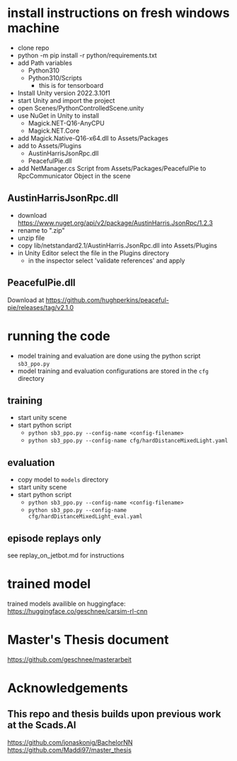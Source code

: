 
# install instructions on fresh windows machine

- clone repo
- python -m pip install -r python/requirements.txt
- add Path variables
    - Python310
    - Python310/Scripts
        - this is for tensorboard
- Install Unity version 2022.3.10f1
- start Unity and import the project
- open Scenes/PythonControlledScene.unity
- use NuGet in Unity to install 
    - Magick.NET-Q16-AnyCPU
    - Magick.NET.Core
- add Magick.Native-Q16-x64.dll to Assets/Packages
- add to Assets/Plugins
    - AustinHarrisJsonRpc.dll
    - PeacefulPie.dll
- add NetManager.cs Script from Assets/Packages/PeacefulPie to RpcCommunicator Object in the scene

## AustinHarrisJsonRpc.dll

- download https://www.nuget.org/api/v2/package/AustinHarris.JsonRpc/1.2.3
- rename to ".zip"
- unzip file
- copy lib/netstandard2.1/AustinHarris.JsonRpc.dll into Assets/Plugins
- in Unity Editor select the file in the Plugins directory
    - in the inspector select 'validate references' and apply

## PeacefulPie.dll

Download at https://github.com/hughperkins/peaceful-pie/releases/tag/v2.1.0

# running the code

- model training and evaluation are done using the python script `sb3_ppo.py`
- model training and evaluation configurations are stored in the `cfg` directory

## training

- start unity scene
- start python script
    - `python sb3_ppo.py --config-name <config-filename>`
    - `python sb3_ppo.py --config-name cfg/hardDistanceMixedLight.yaml`


## evaluation

- copy model to `models` directory
- start unity scene
- start python script
    - `python sb3_ppo.py --config-name <config-filename>`
    - `python sb3_ppo.py --config-name cfg/hardDistanceMixedLight_eval.yaml`

## episode replays only

see replay_on_jetbot.md for instructions

# trained model

trained models availible on huggingface:
https://huggingface.co/geschnee/carsim-rl-cnn

# Master's Thesis document

https://github.com/geschnee/masterarbeit

# Acknowledgements

## This repo and thesis builds upon previous work at the Scads.AI
https://github.com/jonaskonig/BachelorNN
https://github.com/Maddi97/master_thesis